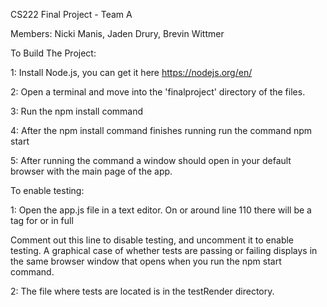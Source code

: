 CS222 Final Project - Team A

Members: Nicki Manis, Jaden Drury, Brevin Wittmer

To Build The Project:

1: Install Node.js, you can get it here https://nodejs.org/en/ 

2: Open a terminal and move into the 'finalproject' directory of the files.

3: Run the npm install command

4: After the npm install command finishes running run the command npm start

5: After running the command a window should open in your default browser with the main page of the app.

To enable testing:

1: Open the app.js file in a text editor. On or around line 110 there will be a tag for <ReactTest /> or in full

   <ReactTest playerName={this.state.playerName} characterName={this.state.characterName} userClass={this.state.userClass} race={this.state.race} level={this.state.level} strength={this.state.strength} intelligence={this.state.intelligence} constitution={this.state.constitution} wisdom={this.state.wisdom} dexterity={this.state.dexterity} charisma={this.state.charisma}/>
    
Comment out this line to disable testing, and uncomment it to enable testing.
A graphical case of whether tests are passing or failing displays in the same browser window that opens when you run the npm start command. 

2: The file where tests are located is in the testRender directory.

